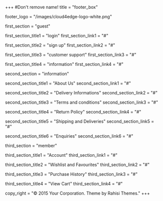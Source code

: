 +++
#Don't remove name!
title = "footer_box"

footer_logo = "/images/cloud4edge-logo-white.png"

first_section = "guest"

first_section_title1 = "login"
first_section_link1 = "#"

first_section_title2 = "sign up"
first_section_link2 = "#"

first_section_title3 = "customer support"
first_section_link3 = "#"

first_section_title4 = "information"
first_section_link4 = "#"




second_section = "information"

second_section_title1 = "About Us"
second_section_link1 = "#"

second_section_title2 = "Delivery Informations"
second_section_link2 = "#"

second_section_title3 = "Terms and conditions"
second_section_link3 = "#"

second_section_title4 = "Return Policy"
second_section_link4 = "#"

second_section_title5 = "Shipping and Deliveries"
second_section_link5 = "#"

second_section_title6 = "Enquiries"
second_section_link6 = "#"


third_section = "member"

third_section_title1 = "Account"
third_section_link1 = "#"

third_section_title2 = "Wishlist and Favourites"
third_section_link2 = "#"

third_section_title3 = "Purchase History"
third_section_link3 = "#"

third_section_title4 = "View Cart"
third_section_link4 = "#"


copy_right = "© 2015 Your Corporation. Theme by Rahisi Themes."
+++

